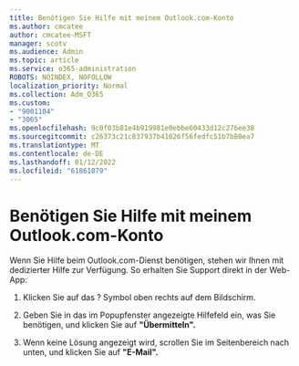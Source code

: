 ```yaml
---
title: Benötigen Sie Hilfe mit meinem Outlook.com-Konto
ms.author: cmcatee
author: cmcatee-MSFT
manager: scotv
ms.audience: Admin
ms.topic: article
ms.service: o365-administration
ROBOTS: NOINDEX, NOFOLLOW
localization_priority: Normal
ms.collection: Adm_O365
ms.custom:
- "9001104"
- "3065"
ms.openlocfilehash: 9c0f03b81e4b919981e0ebbe60433d12c276ee38
ms.sourcegitcommit: c26373c21c837937b41026f56fedfc51b7b80ea7
ms.translationtype: MT
ms.contentlocale: de-DE
ms.lasthandoff: 01/12/2022
ms.locfileid: "61861879"
---
```

# <a name="need-help-with-my-outlookcom-account"></a>Benötigen Sie Hilfe mit meinem Outlook.com-Konto

Wenn Sie Hilfe beim Outlook.com-Dienst benötigen, stehen wir Ihnen mit dedizierter Hilfe zur Verfügung. So erhalten Sie Support direkt in der Web-App: 

1. Klicken Sie auf das ? Symbol oben rechts auf dem Bildschirm. 

2. Geben Sie in das im Popupfenster angezeigte Hilfefeld ein, was Sie benötigen, und klicken Sie auf **"Übermitteln".** 

3. Wenn keine Lösung angezeigt wird, scrollen Sie im Seitenbereich nach unten, und klicken Sie auf **"E-Mail".**
